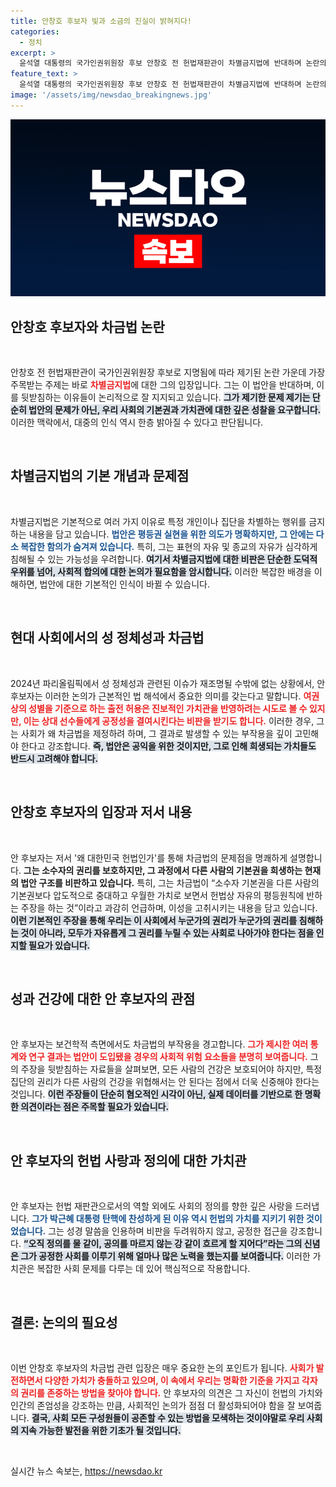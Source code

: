 ```yaml
---
title: 안창호 후보자 빛과 소금의 진실이 밝혀지다!
categories:
  - 정치
excerpt: >
  윤석열 대통령의 국가인권위원장 후보 안창호 전 헌법재판관이 차별금지법에 반대하며 논란의 중심에 섰다. 그의 입장에서 법안의 문제점을 알면 여론이 달라질 수 있다는 주장과 함께, 인권과 표현의 자유의 균형을 고민해야 할 필요성이 제기된다.
feature_text: >
  윤석열 대통령의 국가인권위원장 후보 안창호 전 헌법재판관이 차별금지법에 반대하며 논란의 중심에 섰다. 그의 입장에서 법안의 문제점을 알면 여론이 달라질 수 있다는 주장과 함께, 인권과 표현의 자유의 균형을 고민해야 할 필요성이 제기된다.
image: '/assets/img/newsdao_breakingnews.jpg'
---
```


<p><img src="/assets/img/newsdao_breakingnews.jpg" alt="koreaapp 속보" /></p>

<h2 data-ke-size="size26">안창호 후보자와 차금법 논란</h2>

<p data-ke-size="size16">&nbsp;</p>

<p>안창호 전 헌법재판관이 국가인권위원장 후보로 지명됨에 따라 제기된 논란 가운데 가장 주목받는 주제는 바로 <b><span style="color: #ee2323;">차별금지법</span></b>에 대한 그의 입장입니다. 그는 이 법안을 반대하며, 이를 뒷받침하는 이유들이 논리적으로 잘 지지되고 있습니다. <b><span style="background-color: #21538527;">그가 제기한 문제 제기는 단순히 법안의 문제가 아닌, 우리 사회의 기본권과 가치관에 대한 깊은 성찰을 요구합니다.</span></b> 이러한 맥락에서, 대중의 인식 역시 한층 밝아질 수 있다고 판단됩니다. </p>

<p data-ke-size="size16">&nbsp;</p>

<h2 data-ke-size="size26">차별금지법의 기본 개념과 문제점</h2>

<p data-ke-size="size16">&nbsp;</p>

<p>차별금지법은 기본적으로 여러 가지 이유로 특정 개인이나 집단을 차별하는 행위를 금지하는 내용을 담고 있습니다. <b><span style="color: #1a5490;">법안은 평등권 실현을 위한 의도가 명확하지만, 그 안에는 다소 복잡한 함의가 숨겨져 있습니다.</span></b> 특히, 그는 표현의 자유 및 종교의 자유가 심각하게 침해될 수 있는 가능성을 우려합니다. <b><span style="background-color: #21538527;">여기서 차별금지법에 대한 비판은 단순한 도덕적 우위를 넘어, 사회적 합의에 대한 논의가 필요함을 암시합니다.</span></b> 이러한 복잡한 배경을 이해하면, 법안에 대한 기본적인 인식이 바뀔 수 있습니다.</p>

<p data-ke-size="size16">&nbsp;</p>

<h2 data-ke-size="size26">현대 사회에서의 성 정체성과 차금법</h2>

<p data-ke-size="size16">&nbsp;</p>

<p>2024년 파리올림픽에서 성 정체성과 관련된 이슈가 재조명될 수밖에 없는 상황에서, 안 후보자는 이러한 논의가 근본적인 법 해석에서 중요한 의미를 갖는다고 말합니다. <b><span style="color: #ee2323;">여권상의 성별을 기준으로 하는 출전 허용은 진보적인 가치관을 반영하려는 시도로 볼 수 있지만, 이는 상대 선수들에게 공정성을 결여시킨다는 비판을 받기도 합니다.</span></b> 이러한 경우, 그는 사회가 왜 차금법을 제정하려 하며, 그 결과로 발생할 수 있는 부작용을 깊이 고민해야 한다고 강조합니다. <b><span style="background-color: #21538527;">즉, 법안은 공익을 위한 것이지만, 그로 인해 희생되는 가치들도 반드시 고려해야 합니다.</span></b> </p>

<p data-ke-size="size16">&nbsp;</p>

<h2 data-ke-size="size26">안창호 후보자의 입장과 저서 내용</h2>

<p data-ke-size="size16">&nbsp;</p>

<p>안 후보자는 저서 '왜 대한민국 헌법인가'를 통해 차금법의 문제점을 명쾌하게 설명합니다. <b><span style="1a5490;">그는 소수자의 권리를 보호하지만, 그 과정에서 다른 사람의 기본권을 희생하는 현재의 법안 구조를 비판하고 있습니다.</span></b> 특히, 그는 차금법이 “소수자 기본권을 다른 사람의 기본권보다 압도적으로 중대하고 우월한 가치로 보면서 헌법상 자유의 평등원칙에 반하는 주장을 하는 것”이라고 과감히 언급하며, 이성을 고취시키는 내용을 담고 있습니다. <b><span style="background-color: #21538527;">이런 기본적인 주장을 통해 우리는 이 사회에서 누군가의 권리가 누군가의 권리를 침해하는 것이 아니라, 모두가 자유롭게 그 권리를 누릴 수 있는 사회로 나아가야 한다는 점을 인지할 필요가 있습니다.</span></b></p>

<p data-ke-size="size16">&nbsp;</p>

<h2 data-ke-size="size26">성과 건강에 대한 안 후보자의 관점</h2>

<p data-ke-size="size16">&nbsp;</p>

<p>안 후보자는 보건학적 측면에서도 차금법의 부작용을 경고합니다. <b><span style="color: #ee2323;">그가 제시한 여러 통계와 연구 결과는 법안이 도입됐을 경우의 사회적 위험 요소들을 분명히 보여줍니다.</span></b> 그의 주장을 뒷받침하는 자료들을 살펴보면, 모든 사람의 건강은 보호되어야 하지만, 특정 집단의 권리가 다른 사람의 건강을 위협해서는 안 된다는 점에서 더욱 신중해야 한다는 것입니다. <b><span style="background-color: #21538527;">이런 주장들이 단순히 혐오적인 시각이 아닌, 실제 데이터를 기반으로 한 명확한 의견이라는 점은 주목할 필요가 있습니다.</span></b></p>

<p data-ke-size="size16">&nbsp;</p>

<h2 data-ke-size="size26">안 후보자의 헌법 사랑과 정의에 대한 가치관</h2>

<p data-ke-size="size16">&nbsp;</p>

<p>안 후보자는 헌법 재판관으로서의 역할 외에도 사회의 정의를 향한 깊은 사랑을 드러냅니다. <b><span style="color: #1a5490;">그가 박근혜 대통령 탄핵에 찬성하게 된 이유 역시 헌법의 가치를 지키기 위한 것이었습니다.</span></b> 그는 성경 말씀을 인용하며 비판을 두려워하지 않고, 공정한 접근을 강조합니다. <b><span style="background-color: #21538527;">“오직 정의를 물 같이, 공의를 마르지 않는 강 같이 흐르게 할 지어다”라는 그의 신념은 그가 공정한 사회를 이루기 위해 얼마나 많은 노력을 했는지를 보여줍니다.</span></b> 이러한 가치관은 복잡한 사회 문제를 다루는 데 있어 핵심적으로 작용합니다.</p>

<p data-ke-size="size16">&nbsp;</p>

<h2 data-ke-size="size26">결론: 논의의 필요성</h2>

<p data-ke-size="size16">&nbsp;</p>

<p>이번 안창호 후보자의 차금법 관련 입장은 매우 중요한 논의 포인트가 됩니다. <b><span style="color: #ee2323;">사회가 발전하면서 다양한 가치가 충돌하고 있으며, 이 속에서 우리는 명확한 기준을 가지고 각자의 권리를 존중하는 방법을 찾아야 합니다.</span></b> 안 후보자의 의견은 그 자신이 헌법의 가치와 인간의 존엄성을 강조하는 만큼, 사회적인 논의가 점점 더 활성화되어야 함을 잘 보여줍니다. <b><span style="background-color: #21538527;">결국, 사회 모든 구성원들이 공존할 수 있는 방법을 모색하는 것이야말로 우리 사회의 지속 가능한 발전을 위한 기초가 될 것입니다.</span></b></p>

<p data-ke-size="size16">&nbsp;</p>
실시간 뉴스 속보는, <a href="https://newsdao.kr" rel="dofollow">https://newsdao.kr</a>


